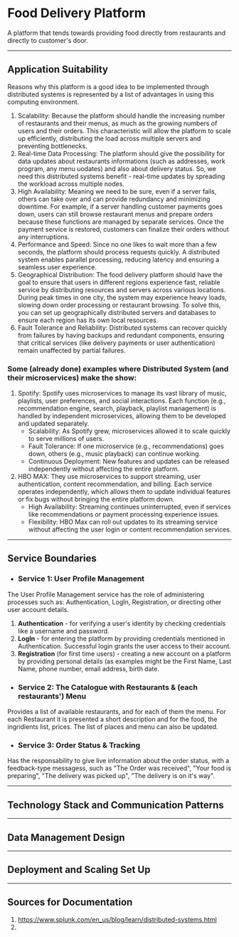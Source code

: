 # Food Delivery Platform
A platform that tends towards providing food directly from restaurants and directly to customer's door. 

<hr>

## Application Suitability

Reasons why this platform is a good idea to be implemented through distributed systems is represented by a list of advantages in using this computing environment.

1. Scalability: Because the platform should handle the increasing number of restaurants and their menus, as much as the growing numbers of users and their orders. This characteristic will allow the platform to scale up efficiently, distributing the load across multiple servers and preventing bottlenecks. <br>
2. Real-time Data Processing: The platform should give the possibility for data updates about restaurants informations (such as addresses, work program, any menu uodates) and also about delivery status. So, we need this distributed systems benefit - real-time updates by spreading the workload across multiple nodes. <br>
3. High Availability: Meaning we need to be sure, even if a server fails, others can take over and can provide redundancy and minimizing downtime. For example, if a server handling customer payments goes down, users can still browse restaurant menus and prepare orders because these functions are managed by separate services. Once the payment service is restored, customers can finalize their orders without any interruptions.<br>
4. Performance and Speed: Since no one likes to wait more than a few seconds, the platform should process requests quickly. A distributed system enables parallel processing, reducing latency and ensuring a seamless user experience. <br>
5. Geographical Distribution: The food delivery platform should have the goal to ensure that users in different regions experience fast, reliable service by distributing resources and servers across various locations. During peak times in one city, the system may experience heavy loads, slowing down order processing or restaurant browsing. To solve this, you can set up geographically distributed servers and databases to ensure each region has its own local resources. <br>
6. Fault Tolerance and Reliability: Distributed systems can recover quickly from failures by having backups and redundant components, ensuring that critical services (like delivery payments or user authentication) remain unaffected by partial failures.<br>

### Some (already done) examples where Distributed System (and their microservices) make the show:
1. Spotify: Spotify uses microservices to manage its vast library of music, playlists, user preferences, and social interactions. Each function (e.g., recommendation engine, search, playback, playlist management) is handled by independent microservices, allowing them to be developed and updated separately.
   * Scalability: As Spotify grew, microservices allowed it to scale quickly to serve millions of users.
   * Fault Tolerance: If one microservice (e.g., recommendations) goes down, others (e.g., music playback) can continue working.
   * Continuous Deployment: New features and updates can be released independently without affecting the entire platform.
2. HBO MAX: They use microservices to support streaming, user authentication, content recommendation, and billing. Each service operates independently, which allows them to update individual features or fix bugs without bringing the entire platform down.
   * High Availability: Streaming continues uninterrupted, even if services like recommendations or payment processing experience issues.
   * Flexibility: HBO Max can roll out updates to its streaming service without affecting the user login or content recommendation services.
<hr>

## Service Boundaries

+ ### Service 1: User Profile Management

The User Profile Management service has the role of administering processes such as: Authentication, LogIn, Registration, or directing other user account details.

1. **Authentication** - for verifying a user's identity by checking credentials like a username and password.
2. **LogIn** - for entering the platform by providing credentials mentioned in Authentication. Successful login grants the user access to their account.
3. **Registration** (for first time users) - creating a new account on a platform by providing personal details (as examples might be the First Name, Last Name, phone number, email address, birth date.
   
+ ### Service 2: The Catalogue with Restaurants & (each restaurants') Menu

Provides a list of available restaurants, and for each of them the menu. For each Restaurant it is presented a short description and for the food, the ingridients list, prices. The list of places and menu can also be updated.
 
+ ### Service 3: Order Status & Tracking

Has the responsability to give live information about the order status, with a feedback-type messagess, such as "The Order was received", "Your food is preparing", "The delivery was picked up", "The delivery is on it's way".

<hr>

## Technology Stack and Communication Patterns

<hr>

## Data Management Design

<hr>

## Deployment and Scaling Set Up

<hr>

## Sources for Documentation

1. https://www.splunk.com/en_us/blog/learn/distributed-systems.html
2. 
